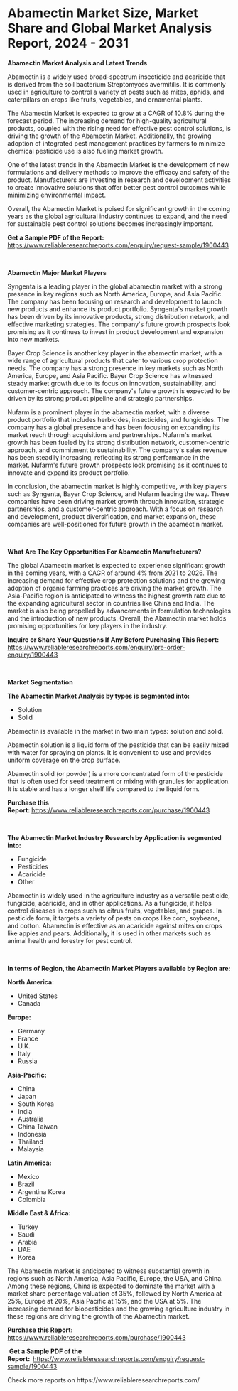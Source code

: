 <p><h1>Abamectin Market Size, Market Share and Global Market Analysis Report, 2024 - 2031</h1></p><p><strong>Abamectin Market Analysis and Latest Trends</strong></p>
<p><p>Abamectin is a widely used broad-spectrum insecticide and acaricide that is derived from the soil bacterium Streptomyces avermitilis. It is commonly used in agriculture to control a variety of pests such as mites, aphids, and caterpillars on crops like fruits, vegetables, and ornamental plants.</p><p>The Abamectin Market is expected to grow at a CAGR of 10.8% during the forecast period. The increasing demand for high-quality agricultural products, coupled with the rising need for effective pest control solutions, is driving the growth of the Abamectin Market. Additionally, the growing adoption of integrated pest management practices by farmers to minimize chemical pesticide use is also fueling market growth.</p><p>One of the latest trends in the Abamectin Market is the development of new formulations and delivery methods to improve the efficacy and safety of the product. Manufacturers are investing in research and development activities to create innovative solutions that offer better pest control outcomes while minimizing environmental impact.</p><p>Overall, the Abamectin Market is poised for significant growth in the coming years as the global agricultural industry continues to expand, and the need for sustainable pest control solutions becomes increasingly important.</p></p>
<p><strong>Get a Sample PDF of the Report:&nbsp;</strong> <a href="https://www.reliableresearchreports.com/enquiry/request-sample/1900443">https://www.reliableresearchreports.com/enquiry/request-sample/1900443</a></p>
<p>&nbsp;</p>
<p><strong>Abamectin Major Market Players</strong></p>
<p><p>Syngenta is a leading player in the global abamectin market with a strong presence in key regions such as North America, Europe, and Asia Pacific. The company has been focusing on research and development to launch new products and enhance its product portfolio. Syngenta's market growth has been driven by its innovative products, strong distribution network, and effective marketing strategies. The company's future growth prospects look promising as it continues to invest in product development and expansion into new markets.</p><p>Bayer Crop Science is another key player in the abamectin market, with a wide range of agricultural products that cater to various crop protection needs. The company has a strong presence in key markets such as North America, Europe, and Asia Pacific. Bayer Crop Science has witnessed steady market growth due to its focus on innovation, sustainability, and customer-centric approach. The company's future growth is expected to be driven by its strong product pipeline and strategic partnerships.</p><p>Nufarm is a prominent player in the abamectin market, with a diverse product portfolio that includes herbicides, insecticides, and fungicides. The company has a global presence and has been focusing on expanding its market reach through acquisitions and partnerships. Nufarm's market growth has been fueled by its strong distribution network, customer-centric approach, and commitment to sustainability. The company's sales revenue has been steadily increasing, reflecting its strong performance in the market. Nufarm's future growth prospects look promising as it continues to innovate and expand its product portfolio.</p><p>In conclusion, the abamectin market is highly competitive, with key players such as Syngenta, Bayer Crop Science, and Nufarm leading the way. These companies have been driving market growth through innovation, strategic partnerships, and a customer-centric approach. With a focus on research and development, product diversification, and market expansion, these companies are well-positioned for future growth in the abamectin market.</p></p>
<p>&nbsp;</p>
<p><strong>What Are The Key Opportunities For Abamectin Manufacturers?</strong></p>
<p><p>The global Abamectin market is expected to experience significant growth in the coming years, with a CAGR of around 4% from 2021 to 2026. The increasing demand for effective crop protection solutions and the growing adoption of organic farming practices are driving the market growth. The Asia-Pacific region is anticipated to witness the highest growth rate due to the expanding agricultural sector in countries like China and India. The market is also being propelled by advancements in formulation technologies and the introduction of new products. Overall, the Abamectin market holds promising opportunities for key players in the industry.</p></p>
<p><strong>Inquire or Share Your Questions If Any Before Purchasing This Report:</strong> <a href="https://www.reliableresearchreports.com/enquiry/pre-order-enquiry/1900443">https://www.reliableresearchreports.com/enquiry/pre-order-enquiry/1900443</a></p>
<p>&nbsp;</p>
<p><strong>Market Segmentation</strong></p>
<p><strong>The Abamectin Market Analysis by types is segmented into:</strong></p>
<p><ul><li>Solution</li><li>Solid</li></ul></p>
<p><p>Abamectin is available in the market in two main types: solution and solid. </p><p>Abamectin solution is a liquid form of the pesticide that can be easily mixed with water for spraying on plants. It is convenient to use and provides uniform coverage on the crop surface.</p><p>Abamectin solid (or powder) is a more concentrated form of the pesticide that is often used for seed treatment or mixing with granules for application. It is stable and has a longer shelf life compared to the liquid form.</p></p>
<p><strong>Purchase this Report:&nbsp;</strong><a href="https://www.reliableresearchreports.com/purchase/1900443">https://www.reliableresearchreports.com/purchase/1900443</a></p>
<p>&nbsp;</p>
<p><strong>The Abamectin Market Industry Research by Application is segmented into:</strong></p>
<p><ul><li>Fungicide</li><li>Pesticides</li><li>Acaricide</li><li>Other</li></ul></p>
<p><p>Abamectin is widely used in the agriculture industry as a versatile pesticide, fungicide, acaricide, and in other applications. As a fungicide, it helps control diseases in crops such as citrus fruits, vegetables, and grapes. In pesticide form, it targets a variety of pests on crops like corn, soybeans, and cotton. Abamectin is effective as an acaricide against mites on crops like apples and pears. Additionally, it is used in other markets such as animal health and forestry for pest control.</p></p>
<p>&nbsp;</p>
<p><strong>In terms of Region, the Abamectin Market Players available by Region are:</strong></p>
<p>
    <p> <strong> North America: </strong>
        <ul>
            <li>United States</li>
            <li>Canada</li>
        </ul>
        </p> 
    <p> <strong> Europe: </strong>
        <ul>
            <li>Germany</li>
            <li>France</li>
            <li>U.K.</li>
            <li>Italy</li>
            <li>Russia</li>
        </ul>
        </p> 
    <p> <strong> Asia-Pacific: </strong>
        <ul>
            <li>China</li>
            <li>Japan</li>
            <li>South Korea</li>
            <li>India</li>
            <li>Australia</li>
            <li>China Taiwan</li>
            <li>Indonesia</li>
            <li>Thailand</li>
            <li>Malaysia</li>
        </ul>
        </p> 
    <p> <strong> Latin America: </strong>
        <ul>
            <li>Mexico</li>
            <li>Brazil</li>
            <li>Argentina Korea</li>
            <li>Colombia</li>
        </ul>
        </p> 
    <p> <strong> Middle East & Africa: </strong>
        <ul>
            <li>Turkey</li>
            <li>Saudi</li>
            <li>Arabia</li>
            <li>UAE</li>
            <li>Korea</li>
        </ul>
    </p>
    </p>
<p><p>The Abamectin market is anticipated to witness substantial growth in regions such as North America, Asia Pacific, Europe, the USA, and China. Among these regions, China is expected to dominate the market with a market share percentage valuation of 35%, followed by North America at 25%, Europe at 20%, Asia Pacific at 15%, and the USA at 5%. The increasing demand for biopesticides and the growing agriculture industry in these regions are driving the growth of the Abamectin market.</p></p>
<p><strong>Purchase this Report: </strong><a href="https://www.reliableresearchreports.com/purchase/1900443">https://www.reliableresearchreports.com/purchase/1900443</a></p>
<p>&nbsp;<strong>Get a Sample PDF of the Report:&nbsp;&nbsp;</strong><a href="https://www.reliableresearchreports.com/enquiry/request-sample/1900443">https://www.reliableresearchreports.com/enquiry/request-sample/1900443</a></p>
<p><strong></strong></p>
<p>Check more reports on https://www.reliableresearchreports.com/</p>